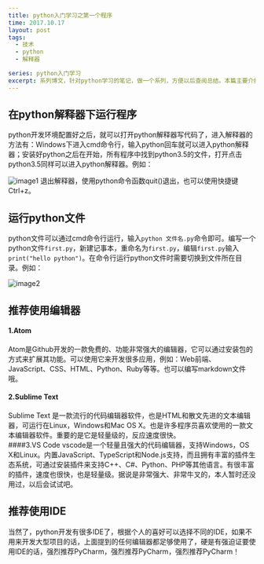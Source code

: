 ```yaml
---
title: python入门学习之第一个程序
time: 2017.10.17
layout: post
tags:
  - 技术
  - python
  - 解释器

series: python入门学习
excerpt: 系列博文，针对python学习的笔记，做一个系列，方便以后查阅总结。本篇主要介绍python开发的第一个程序，对python解释器的理解以及对python开发工具的总结。
---
```

## 在python解释器下运行程序
python开发环境配置好之后，就可以打开python解释器写代码了，进入解释器的方法有：Windows下进入cmd命令行，输入python回车就可以进入python解释器；安装好python之后在开始，所有程序中找到python3.5的文件，打开点击python3.5同样可以进入python解释器。例如：<br/>

![image1](http://oy0dy3esx.bkt.clouddn.com/1.png)
退出解释器，使用python命令函数quit()退出，也可以使用快捷键Ctrl+z。
## 运行python文件
python文件可以通过cmd命令行运行，输入```python 文件名.py```命令即可。编写一个python文件```first.py```，新建记事本，重命名为```first.py```，编辑```first.py```输入```print("hello python")```。在命令行运行python文件时需要切换到文件所在目录。例如：<br/>

![image2](http://oy0dy3esx.bkt.clouddn.com/2.png)
## 推荐使用编辑器
#### 1.Atom
Atom是Github开发的一款免费的、功能非常强大的编辑器，它可以通过安装包的方式来扩展其功能。可以使用它来开发很多应用，例如：Web前端、JavaScript、CSS、HTML、Python、Ruby等等。也可以编写markdown文件哦。<br/>
#### 2.Sublime Text
Sublime Text 是一款流行的代码编辑器软件，也是HTML和散文先进的文本编辑器，可运行在Linux，Windows和Mac OS X。也是许多程序员喜欢使用的一款文本编辑器软件。重要的是它是轻量级的，反应速度很快。<br/>
####3.VS Code
vscode是一个轻量且强大的代码编辑器，支持Windows，OS X和Linux。内置JavaScript、TypeScript和Node.js支持，而且拥有丰富的插件生态系统，可通过安装插件来支持C++、C#、Python、PHP等其他语言。有很丰富的插件，速度也很快，也是轻量级。据说是非常强大、非常牛叉的，本人暂时还没用过，以后会试试吧。
## 推荐使用IDE
当然了，python开发有很多IDE了，根据个人的喜好可以选择不同的IDE，如果不用来开发大型项目的话，上面提到的任何编辑器都足够使用了，硬是有强迫证要使用IDE的话，强烈推荐PyCharm，强烈推荐PyCharm，强烈推荐PyCharm！
